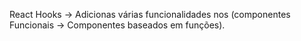 React Hooks -> Adicionas várias funcionalidades nos (componentes Funcionais -> Componentes baseados em funções).
